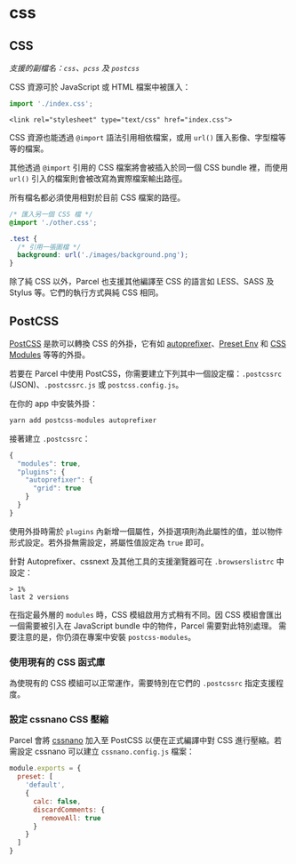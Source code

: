 # css

## CSS

_支援的副檔名：`css`、`pcss` 及 `postcss`_

CSS 資源可於 JavaScript 或 HTML 檔案中被匯入：

```javascript
import './index.css';
```

```markup
<link rel="stylesheet" type="text/css" href="index.css">
```

CSS 資源也能透過 `@import` 語法引用相依檔案，或用 `url()` 匯入影像、字型檔等等的檔案。

其他透過 `@import` 引用的 CSS 檔案將會被插入於同一個 CSS bundle 裡，而使用 `url()` 引入的檔案則會被改寫為實際檔案輸出路徑。

所有檔名都必須使用相對於目前 CSS 檔案的路徑。

```css
/* 匯入另一個 CSS 檔 */
@import './other.css';

.test {
  /* 引用一張圖檔 */
  background: url('./images/background.png');
}
```

除了純 CSS 以外，Parcel 也支援其他編譯至 CSS 的語言如 LESS、SASS 及 Stylus 等。它們的執行方式與純 CSS 相同。

## PostCSS

[PostCSS](http://postcss.org) 是款可以轉換 CSS 的外掛，它有如 [autoprefixer](https://github.com/postcss/autoprefixer)、[Preset Env](https://github.com/csstools/postcss-preset-env) 和 [CSS Modules](https://github.com/css-modules/css-modules) 等等的外掛。

若要在 Parcel 中使用 PostCSS，你需要建立下列其中一個設定檔：`.postcssrc` \(JSON\)、`.postcssrc.js` 或 `postcss.config.js`。

在你的 app 中安裝外掛：

```bash
yarn add postcss-modules autoprefixer
```

接著建立 `.postcssrc`：

```javascript
{
  "modules": true,
  "plugins": {
    "autoprefixer": {
      "grid": true
    }
  }
}
```

使用外掛時需於 `plugins` 內新增一個屬性，外掛選項則為此屬性的值，並以物件形式設定。若外掛無需設定，將屬性值設定為 `true` 即可。

針對 Autoprefixer、cssnext 及其他工具的支援瀏覽器可在 `.browserslistrc` 中設定：

```text
> 1%
last 2 versions
```

在指定最外層的 `modules` 時，CSS 模組啟用方式稍有不同。因 CSS 模組會匯出一個需要被引入在 JavaScript bundle 中的物件，Parcel 需要對此特別處理。 需要注意的是，你仍須在專案中安裝 `postcss-modules`。

### 使用現有的 CSS 函式庫

為使現有的 CSS 模組可以正常運作，需要特別在它們的 `.postcssrc` 指定支援程度。

### 設定 cssnano CSS 壓縮

Parcel 會將 [cssnano](http://cssnano.co) 加入至 PostCSS 以便在正式編譯中對 CSS 進行壓縮。若需設定 cssnano 可以建立 `cssnano.config.js` 檔案：

```javascript
module.exports = {
  preset: [
    'default',
    {
      calc: false,
      discardComments: {
        removeAll: true
      }
    }
  ]
}
```

